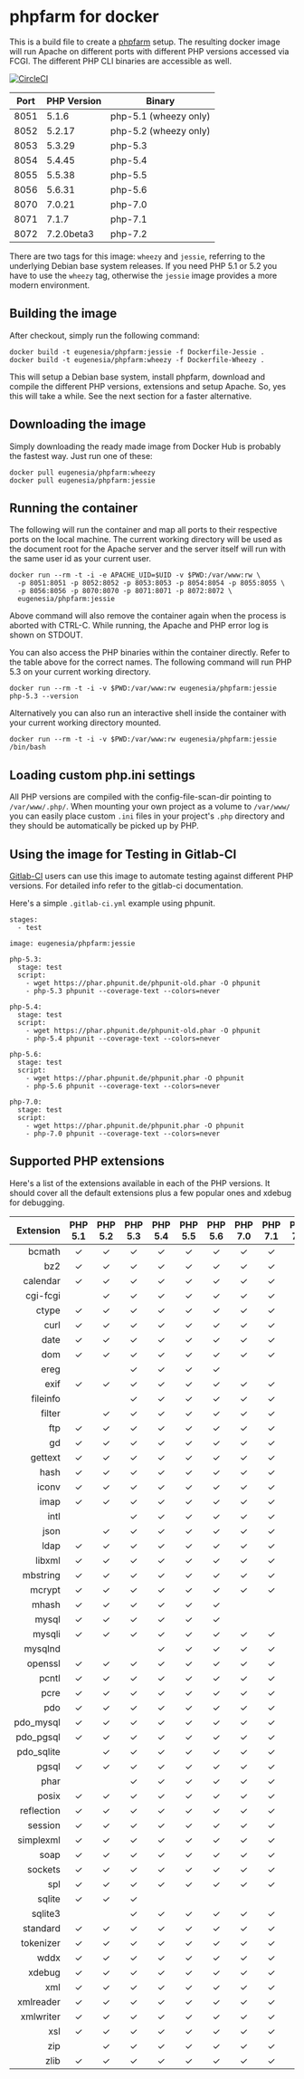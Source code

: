 phpfarm for docker
==================

This is a build file to create a [phpfarm](https://github.com/fpoirotte/phpfarm)
setup. The resulting docker image will run Apache on different ports with different
PHP versions accessed via FCGI. The different PHP CLI binaries are accessible as
well.

[![CircleCI](https://circleci.com/gh/eugenesia/docker-phpfarm.svg?style=shield)](https://circleci.com/gh/eugenesia/docker-phpfarm)


Port | PHP Version | Binary
-----|-------------|-----------------------
8051 | 5.1.6       | php-5.1 (wheezy only)
8052 | 5.2.17      | php-5.2 (wheezy only)
8053 | 5.3.29      | php-5.3
8054 | 5.4.45      | php-5.4
8055 | 5.5.38      | php-5.5
8056 | 5.6.31      | php-5.6
8070 | 7.0.21      | php-7.0
8071 | 7.1.7       | php-7.1
8072 | 7.2.0beta3  | php-7.2

There are two tags for this image: ``wheezy`` and ``jessie``, referring to the
underlying Debian base system releases. If you need PHP 5.1 or 5.2 you have to
use the ``wheezy`` tag, otherwise the ``jessie`` image provides a more modern
environment.

Building the image
------------------

After checkout, simply run the following command:

    docker build -t eugenesia/phpfarm:jessie -f Dockerfile-Jessie .
    docker build -t eugenesia/phpfarm:wheezy -f Dockerfile-Wheezy .

This will setup a Debian base system, install phpfarm, download and compile the different
PHP versions, extensions and setup Apache. So, yes this will take a while. See the next
section for a faster alternative.

Downloading the image
-----------------

Simply downloading the ready made image from Docker Hub is probably the fastest
way. Just run one of these:

    docker pull eugenesia/phpfarm:wheezy
    docker pull eugenesia/phpfarm:jessie

Running the container
---------------------

The following will run the container and map all ports to their respective ports on the
local machine. The current working directory will be used as the document root for
the Apache server and the server itself will run with the same user id as your current
user.

    docker run --rm -t -i -e APACHE_UID=$UID -v $PWD:/var/www:rw \
      -p 8051:8051 -p 8052:8052 -p 8053:8053 -p 8054:8054 -p 8055:8055 \
      -p 8056:8056 -p 8070:8070 -p 8071:8071 -p 8072:8072 \
      eugenesia/phpfarm:jessie

Above command will also remove the container again when the process is aborted with
CTRL-C. While running, the Apache and PHP error log is shown on STDOUT.

You can also access the PHP binaries within the container directly. Refer to the table
above for the correct names. The following command will run PHP 5.3 on your current
working directory.

    docker run --rm -t -i -v $PWD:/var/www:rw eugenesia/phpfarm:jessie php-5.3 --version

Alternatively you can also run an interactive shell inside the container with
your current working directory mounted.

    docker run --rm -t -i -v $PWD:/var/www:rw eugenesia/phpfarm:jessie /bin/bash

Loading custom php.ini settings
-------------------------------

All PHP versions are compiled with the config-file-scan-dir pointing to
``/var/www/.php/``. When mounting your own project as a volume to
``/var/www/`` you can easily place custom ``.ini`` files in your project's ``.php``
directory and they should be automatically be picked up by PHP.

Using the image for Testing in Gitlab-CI
----------------------------------------

[Gitlab-CI](https://about.gitlab.com/gitlab-ci/) users can use this image to automate
testing against different PHP versions. For detailed info refer to the gitlab-ci
documentation.

Here's a simple ``.gitlab-ci.yml`` example using phpunit.

    stages:
      - test

    image: eugenesia/phpfarm:jessie

    php-5.3:
      stage: test
      script:
        - wget https://phar.phpunit.de/phpunit-old.phar -O phpunit
        - php-5.3 phpunit --coverage-text --colors=never

    php-5.4:
      stage: test
      script:
        - wget https://phar.phpunit.de/phpunit-old.phar -O phpunit
        - php-5.4 phpunit --coverage-text --colors=never

    php-5.6:
      stage: test
      script:
        - wget https://phar.phpunit.de/phpunit.phar -O phpunit
        - php-5.6 phpunit --coverage-text --colors=never

    php-7.0:
      stage: test
      script:
        - wget https://phar.phpunit.de/phpunit.phar -O phpunit
        - php-7.0 phpunit --coverage-text --colors=never

Supported PHP extensions
------------------------

Here's a list of the extensions available in each of the PHP versions. It should
cover all the default extensions plus a few popular ones and xdebug for debugging.

Extension    | PHP 5.1 | PHP 5.2 | PHP 5.3 | PHP 5.4 | PHP 5.5 | PHP 5.6 | PHP 7.0 | PHP 7.1 | PHP 7.2
------------:|:-------:|:-------:|:-------:|:-------:|:-------:|:-------:|:-------:|:-------:|:-------:
bcmath       |    ✓    |    ✓    |    ✓    |    ✓    |    ✓    |    ✓    |    ✓    |    ✓    |    ✓
bz2          |    ✓    |    ✓    |    ✓    |    ✓    |    ✓    |    ✓    |    ✓    |    ✓    |    ✓
calendar     |    ✓    |    ✓    |    ✓    |    ✓    |    ✓    |    ✓    |    ✓    |    ✓    |    ✓
cgi-fcgi     |         |    ✓    |    ✓    |    ✓    |    ✓    |    ✓    |    ✓    |    ✓    |    ✓
ctype        |    ✓    |    ✓    |    ✓    |    ✓    |    ✓    |    ✓    |    ✓    |    ✓    |    ✓
curl         |    ✓    |    ✓    |    ✓    |    ✓    |    ✓    |    ✓    |    ✓    |    ✓    |    ✓
date         |    ✓    |    ✓    |    ✓    |    ✓    |    ✓    |    ✓    |    ✓    |    ✓    |    ✓
dom          |    ✓    |    ✓    |    ✓    |    ✓    |    ✓    |    ✓    |    ✓    |    ✓    |    ✓
ereg         |         |         |    ✓    |    ✓    |    ✓    |    ✓    |         |         |
exif         |    ✓    |    ✓    |    ✓    |    ✓    |    ✓    |    ✓    |    ✓    |    ✓    |    ✓
fileinfo     |         |         |    ✓    |    ✓    |    ✓    |    ✓    |    ✓    |    ✓    |    ✓
filter       |         |    ✓    |    ✓    |    ✓    |    ✓    |    ✓    |    ✓    |    ✓    |    ✓
ftp          |    ✓    |    ✓    |    ✓    |    ✓    |    ✓    |    ✓    |    ✓    |    ✓    |    ✓
gd           |    ✓    |    ✓    |    ✓    |    ✓    |    ✓    |    ✓    |    ✓    |    ✓    |    ✓
gettext      |    ✓    |    ✓    |    ✓    |    ✓    |    ✓    |    ✓    |    ✓    |    ✓    |    ✓
hash         |    ✓    |    ✓    |    ✓    |    ✓    |    ✓    |    ✓    |    ✓    |    ✓    |    ✓
iconv        |    ✓    |    ✓    |    ✓    |    ✓    |    ✓    |    ✓    |    ✓    |    ✓    |    ✓
imap         |    ✓    |    ✓    |    ✓    |    ✓    |    ✓    |    ✓    |    ✓    |    ✓    |    ✓
intl         |         |         |    ✓    |    ✓    |    ✓    |    ✓    |    ✓    |    ✓    |    ✓
json         |         |    ✓    |    ✓    |    ✓    |    ✓    |    ✓    |    ✓    |    ✓    |    ✓
ldap         |    ✓    |    ✓    |    ✓    |    ✓    |    ✓    |    ✓    |    ✓    |    ✓    |    ✓
libxml       |    ✓    |    ✓    |    ✓    |    ✓    |    ✓    |    ✓    |    ✓    |    ✓    |    ✓
mbstring     |    ✓    |    ✓    |    ✓    |    ✓    |    ✓    |    ✓    |    ✓    |    ✓    |    ✓
mcrypt       |    ✓    |    ✓    |    ✓    |    ✓    |    ✓    |    ✓    |    ✓    |    ✓    |
mhash        |    ✓    |    ✓    |    ✓    |    ✓    |    ✓    |    ✓    |         |         |
mysql        |    ✓    |    ✓    |    ✓    |    ✓    |    ✓    |    ✓    |         |         |
mysqli       |    ✓    |    ✓    |    ✓    |    ✓    |    ✓    |    ✓    |    ✓    |    ✓    |    ✓
mysqlnd      |         |         |         |    ✓    |    ✓    |    ✓    |    ✓    |    ✓    |    ✓
openssl      |    ✓    |    ✓    |    ✓    |    ✓    |    ✓    |    ✓    |    ✓    |    ✓    |    ✓
pcntl        |    ✓    |    ✓    |    ✓    |    ✓    |    ✓    |    ✓    |    ✓    |    ✓    |    ✓
pcre         |    ✓    |    ✓    |    ✓    |    ✓    |    ✓    |    ✓    |    ✓    |    ✓    |    ✓
pdo          |    ✓    |    ✓    |    ✓    |    ✓    |    ✓    |    ✓    |    ✓    |    ✓    |    ✓
pdo_mysql    |    ✓    |    ✓    |    ✓    |    ✓    |    ✓    |    ✓    |    ✓    |    ✓    |    ✓
pdo_pgsql    |    ✓    |    ✓    |    ✓    |    ✓    |    ✓    |    ✓    |    ✓    |    ✓    |    ✓
pdo_sqlite   |         |    ✓    |    ✓    |    ✓    |    ✓    |    ✓    |    ✓    |    ✓    |    ✓
pgsql        |    ✓    |    ✓    |    ✓    |    ✓    |    ✓    |    ✓    |    ✓    |    ✓    |    ✓
phar         |         |         |    ✓    |    ✓    |    ✓    |    ✓    |    ✓    |    ✓    |    ✓
posix        |    ✓    |    ✓    |    ✓    |    ✓    |    ✓    |    ✓    |    ✓    |    ✓    |    ✓
reflection   |    ✓    |    ✓    |    ✓    |    ✓    |    ✓    |    ✓    |    ✓    |    ✓    |    ✓
session      |    ✓    |    ✓    |    ✓    |    ✓    |    ✓    |    ✓    |    ✓    |    ✓    |    ✓
simplexml    |    ✓    |    ✓    |    ✓    |    ✓    |    ✓    |    ✓    |    ✓    |    ✓    |    ✓
soap         |    ✓    |    ✓    |    ✓    |    ✓    |    ✓    |    ✓    |    ✓    |    ✓    |    ✓
sockets      |    ✓    |    ✓    |    ✓    |    ✓    |    ✓    |    ✓    |    ✓    |    ✓    |    ✓
spl          |    ✓    |    ✓    |    ✓    |    ✓    |    ✓    |    ✓    |    ✓    |    ✓    |    ✓
sqlite       |    ✓    |    ✓    |    ✓    |         |         |         |         |         |
sqlite3      |         |         |    ✓    |    ✓    |    ✓    |    ✓    |    ✓    |    ✓    |    ✓
standard     |    ✓    |    ✓    |    ✓    |    ✓    |    ✓    |    ✓    |    ✓    |    ✓    |    ✓
tokenizer    |    ✓    |    ✓    |    ✓    |    ✓    |    ✓    |    ✓    |    ✓    |    ✓    |    ✓
wddx         |    ✓    |    ✓    |    ✓    |    ✓    |    ✓    |    ✓    |    ✓    |    ✓    |    ✓
xdebug       |    ✓    |    ✓    |    ✓    |    ✓    |    ✓    |    ✓    |    ✓    |    ✓    |
xml          |    ✓    |    ✓    |    ✓    |    ✓    |    ✓    |    ✓    |    ✓    |    ✓    |    ✓
xmlreader    |    ✓    |    ✓    |    ✓    |    ✓    |    ✓    |    ✓    |    ✓    |    ✓    |    ✓
xmlwriter    |    ✓    |    ✓    |    ✓    |    ✓    |    ✓    |    ✓    |    ✓    |    ✓    |    ✓
xsl          |    ✓    |    ✓    |    ✓    |    ✓    |    ✓    |    ✓    |    ✓    |    ✓    |    ✓
zip          |         |    ✓    |    ✓    |    ✓    |    ✓    |    ✓    |    ✓    |    ✓    |    ✓
zlib         |    ✓    |    ✓    |    ✓    |    ✓    |    ✓    |    ✓    |    ✓    |    ✓    |    ✓

